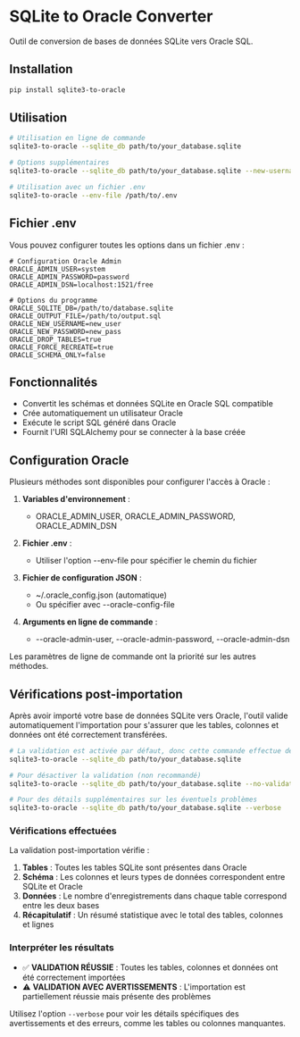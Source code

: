# SQLite to Oracle Converter

Outil de conversion de bases de données SQLite vers Oracle SQL.

## Installation

```bash
pip install sqlite3-to-oracle
```

## Utilisation

```bash
# Utilisation en ligne de commande
sqlite3-to-oracle --sqlite_db path/to/your_database.sqlite

# Options supplémentaires
sqlite3-to-oracle --sqlite_db path/to/your_database.sqlite --new-username custom_user --new-password custom_pass --drop-tables --force-recreate

# Utilisation avec un fichier .env
sqlite3-to-oracle --env-file /path/to/.env
```

## Fichier .env

Vous pouvez configurer toutes les options dans un fichier .env :

```env
# Configuration Oracle Admin
ORACLE_ADMIN_USER=system
ORACLE_ADMIN_PASSWORD=password
ORACLE_ADMIN_DSN=localhost:1521/free

# Options du programme
ORACLE_SQLITE_DB=/path/to/database.sqlite
ORACLE_OUTPUT_FILE=/path/to/output.sql
ORACLE_NEW_USERNAME=new_user
ORACLE_NEW_PASSWORD=new_pass
ORACLE_DROP_TABLES=true
ORACLE_FORCE_RECREATE=true
ORACLE_SCHEMA_ONLY=false
```

## Fonctionnalités

- Convertit les schémas et données SQLite en Oracle SQL compatible
- Crée automatiquement un utilisateur Oracle
- Exécute le script SQL généré dans Oracle
- Fournit l'URI SQLAlchemy pour se connecter à la base créée

## Configuration Oracle

Plusieurs méthodes sont disponibles pour configurer l'accès à Oracle :

1. **Variables d'environnement** :
   - ORACLE_ADMIN_USER, ORACLE_ADMIN_PASSWORD, ORACLE_ADMIN_DSN

2. **Fichier .env** :
   - Utiliser l'option --env-file pour spécifier le chemin du fichier

3. **Fichier de configuration JSON** :
   - ~/.oracle_config.json (automatique)
   - Ou spécifier avec --oracle-config-file

4. **Arguments en ligne de commande** :
   - --oracle-admin-user, --oracle-admin-password, --oracle-admin-dsn

Les paramètres de ligne de commande ont la priorité sur les autres méthodes.

## Vérifications post-importation

Après avoir importé votre base de données SQLite vers Oracle, l'outil valide automatiquement l'importation pour s'assurer que les tables, colonnes et données ont été correctement transférées.

```bash
# La validation est activée par défaut, donc cette commande effectue déjà une validation
sqlite3-to-oracle --sqlite_db path/to/your_database.sqlite

# Pour désactiver la validation (non recommandé)
sqlite3-to-oracle --sqlite_db path/to/your_database.sqlite --no-validate-schema

# Pour des détails supplémentaires sur les éventuels problèmes
sqlite3-to-oracle --sqlite_db path/to/your_database.sqlite --verbose
```

### Vérifications effectuées

La validation post-importation vérifie :

1. **Tables** : Toutes les tables SQLite sont présentes dans Oracle
2. **Schéma** : Les colonnes et leurs types de données correspondent entre SQLite et Oracle  
3. **Données** : Le nombre d'enregistrements dans chaque table correspond entre les deux bases
4. **Récapitulatif** : Un résumé statistique avec le total des tables, colonnes et lignes

### Interpréter les résultats

- ✅ **VALIDATION RÉUSSIE** : Toutes les tables, colonnes et données ont été correctement importées
- ⚠️ **VALIDATION AVEC AVERTISSEMENTS** : L'importation est partiellement réussie mais présente des problèmes
  
Utilisez l'option `--verbose` pour voir les détails spécifiques des avertissements et des erreurs, comme les tables ou colonnes manquantes.